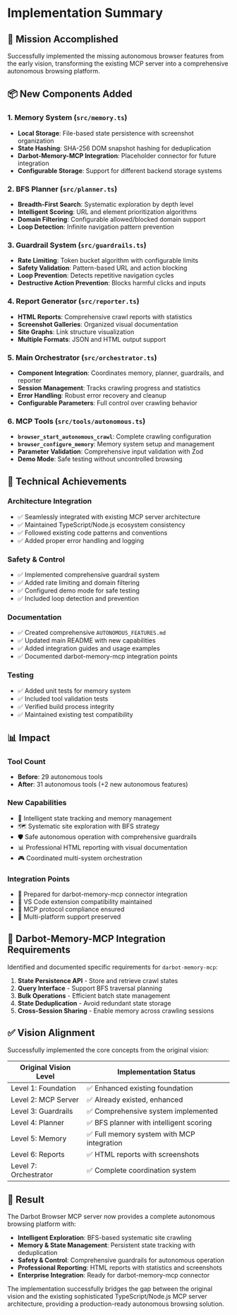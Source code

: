 # Implementation Summary

## 🎯 Mission Accomplished

Successfully implemented the missing autonomous browser features from the early vision, transforming the existing MCP server into a comprehensive autonomous browsing platform.

## 📦 New Components Added

### 1. Memory System (`src/memory.ts`)
- **Local Storage**: File-based state persistence with screenshot organization
- **State Hashing**: SHA-256 DOM snapshot hashing for deduplication
- **Darbot-Memory-MCP Integration**: Placeholder connector for future integration
- **Configurable Storage**: Support for different backend storage systems

### 2. BFS Planner (`src/planner.ts`) 
- **Breadth-First Search**: Systematic exploration by depth level
- **Intelligent Scoring**: URL and element prioritization algorithms
- **Domain Filtering**: Configurable allowed/blocked domain support
- **Loop Detection**: Infinite navigation pattern prevention

### 3. Guardrail System (`src/guardrails.ts`)
- **Rate Limiting**: Token bucket algorithm with configurable limits
- **Safety Validation**: Pattern-based URL and action blocking
- **Loop Prevention**: Detects repetitive navigation cycles
- **Destructive Action Prevention**: Blocks harmful clicks and inputs

### 4. Report Generator (`src/reporter.ts`)
- **HTML Reports**: Comprehensive crawl reports with statistics
- **Screenshot Galleries**: Organized visual documentation
- **Site Graphs**: Link structure visualization
- **Multiple Formats**: JSON and HTML output support

### 5. Main Orchestrator (`src/orchestrator.ts`)
- **Component Integration**: Coordinates memory, planner, guardrails, and reporter
- **Session Management**: Tracks crawling progress and statistics
- **Error Handling**: Robust error recovery and cleanup
- **Configurable Parameters**: Full control over crawling behavior

### 6. MCP Tools (`src/tools/autonomous.ts`)
- **`browser_start_autonomous_crawl`**: Complete crawling configuration
- **`browser_configure_memory`**: Memory system setup and management
- **Parameter Validation**: Comprehensive input validation with Zod
- **Demo Mode**: Safe testing without uncontrolled browsing

## 🔧 Technical Achievements

### Architecture Integration
- ✅ Seamlessly integrated with existing MCP server architecture
- ✅ Maintained TypeScript/Node.js ecosystem consistency
- ✅ Followed existing code patterns and conventions
- ✅ Added proper error handling and logging

### Safety & Control
- ✅ Implemented comprehensive guardrail system
- ✅ Added rate limiting and domain filtering
- ✅ Configured demo mode for safe testing
- ✅ Included loop detection and prevention

### Documentation
- ✅ Created comprehensive `AUTONOMOUS_FEATURES.md`
- ✅ Updated main README with new capabilities
- ✅ Added integration guides and usage examples
- ✅ Documented darbot-memory-mcp integration points

### Testing
- ✅ Added unit tests for memory system
- ✅ Included tool validation tests
- ✅ Verified build process integrity
- ✅ Maintained existing test compatibility

## 📊 Impact

### Tool Count
- **Before**: 29 autonomous tools
- **After**: 31 autonomous tools (+2 new autonomous features)

### New Capabilities
- 🧠 Intelligent state tracking and memory management
- 🗺️ Systematic site exploration with BFS strategy
- 🛡️ Safe autonomous operation with comprehensive guardrails
- 📊 Professional HTML reporting with visual documentation
- 🎮 Coordinated multi-system orchestration

### Integration Points
- 🔗 Prepared for darbot-memory-mcp connector integration
- 🔗 VS Code extension compatibility maintained
- 🔗 MCP protocol compliance ensured
- 🔗 Multi-platform support preserved

## 🚀 Darbot-Memory-MCP Integration Requirements

Identified and documented specific requirements for `darbot-memory-mcp`:

1. **State Persistence API** - Store and retrieve crawl states
2. **Query Interface** - Support BFS traversal planning  
3. **Bulk Operations** - Efficient batch state management
4. **State Deduplication** - Avoid redundant state storage
5. **Cross-Session Sharing** - Enable memory across crawling sessions

## ✅ Vision Alignment

Successfully implemented the core concepts from the original vision:

| Original Vision Level | Implementation Status |
|----------------------|----------------------|
| Level 1: Foundation | ✅ Enhanced existing foundation |
| Level 2: MCP Server | ✅ Already existed, enhanced |
| Level 3: Guardrails | ✅ Comprehensive system implemented |
| Level 4: Planner | ✅ BFS planner with intelligent scoring |
| Level 5: Memory | ✅ Full memory system with MCP integration |
| Level 6: Reports | ✅ HTML reports with screenshots |
| Level 7: Orchestrator | ✅ Complete coordination system |

## 🎉 Result

The Darbot Browser MCP server now provides a complete autonomous browsing platform with:

- **Intelligent Exploration**: BFS-based systematic site crawling
- **Memory & State Management**: Persistent state tracking with deduplication
- **Safety & Control**: Comprehensive guardrails for autonomous operation
- **Professional Reporting**: HTML reports with statistics and screenshots
- **Enterprise Integration**: Ready for darbot-memory-mcp connector

The implementation successfully bridges the gap between the original vision and the existing sophisticated TypeScript/Node.js MCP server architecture, providing a production-ready autonomous browsing solution.